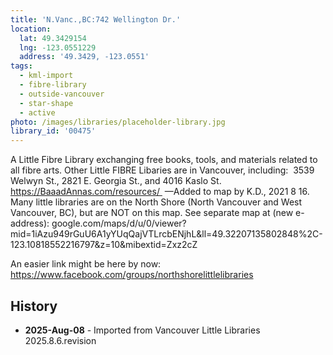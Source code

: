 ```yaml
---
title: 'N.Vanc.,BC:742 Wellington Dr.'
location:
  lat: 49.3429154
  lng: -123.0551229
  address: '49.3429, -123.0551'
tags:
  - kml-import
  - fibre-library
  - outside-vancouver
  - star-shape
  - active
photo: /images/libraries/placeholder-library.jpg
library_id: '00475'
---
```

A Little Fibre Library exchanging free books, tools, and materials related to all fibre arts.
Other Little FIBRE Libaries are in Vancouver, including:  3539 Welwyn St., 2821 E. Georgia St., and 4016 Kaslo St. 
https://BaaadAnnas.com/resources/ 
—Added to map by K.D., 2021 8 16.  
Many little libraries are on the North Shore (North Vancouver and West Vancouver, BC),
but are NOT on this map.
See separate map at (new e-address):
google.com/maps/d/u/0/viewer?mid=1iAzu949rGuU6A1yYUqQajVTLrcbENjhL&ll=49.32207135802848%2C-123.10818552216797&z=10&mibextid=Zxz2cZ

An easier link might be here by now:
https://www.facebook.com/groups/northshorelittlelibraries

## History
- **2025-Aug-08** - Imported from Vancouver Little Libraries 2025.8.6.revision
